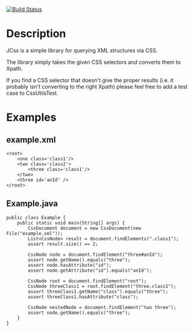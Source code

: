 [![Build Status](https://buildhive.cloudbees.com/job/JoelJ/job/JCss/badge/icon)](https://buildhive.cloudbees.com/job/JoelJ/job/JCss/lastCompletedBuild/testReport/)

Description
===========
JCss is a simple library for querying XML structures via CSS.

The library simply takes the given CSS selectors and converts them to Xpath.

If you find a CSS selector that doesn't give the proper results
(i.e. it probably isn't converting to the right Xpath)
please feel free to add a test case to CssUtilsTest.

Examples
========

example.xml
-----------
	<root>
		<one class='class1'/>
		<two class='class2'>
			<three class='class1'/>
		</two>
		<three id='anId' />
	</root>

Example.java
------------
	public class Example {
		public static void main(String[] args) {
			CssDocument document = new CssDocument(new File("example.xml"));
			List<CssNode> result = document.findElements(".class1");
			assert result.size() == 2;

			CssNode node = document.findElement("three#anId");
			assert node.getName().equals("three");
			assert node.hasAttribute("id");
			assert node.getAttribute("id").equals("anId");

			CssNode root = document.findElement("root");
			CssNode threeClass1 = root.findElement("three.class1");
			assert threeClass1.getName("class").equals("three");
			assert threeClass1.hasAttribute("class");

			CssNode nestedNode = document.findElement("two three");
			assert node.getName().equals("three");
    	}
	}
